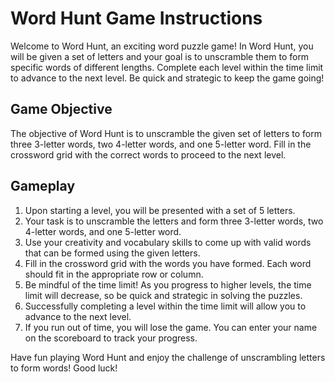 # Word Hunt Game Instructions

Welcome to Word Hunt, an exciting word puzzle game! In Word Hunt, you will be given a set of letters and your goal is to unscramble them to form specific words of different lengths. Complete each level within the time limit to advance to the next level. Be quick and strategic to keep the game going!

## Game Objective

The objective of Word Hunt is to unscramble the given set of letters to form three 3-letter words, two 4-letter words, and one 5-letter word. Fill in the crossword grid with the correct words to proceed to the next level.

## Gameplay

1. Upon starting a level, you will be presented with a set of 5 letters.
2. Your task is to unscramble the letters and form three 3-letter words, two 4-letter words, and one 5-letter word.
3. Use your creativity and vocabulary skills to come up with valid words that can be formed using the given letters.
4. Fill in the crossword grid with the words you have formed. Each word should fit in the appropriate row or column.
5. Be mindful of the time limit! As you progress to higher levels, the time limit will decrease, so be quick and strategic in solving the puzzles.
6. Successfully completing a level within the time limit will allow you to advance to the next level.
7. If you run out of time, you will lose the game. You can enter your name on the scoreboard to track your progress.

Have fun playing Word Hunt and enjoy the challenge of unscrambling letters to form words! Good luck!
